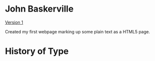 John Baskerville
================
[Version 1](https://laurafoy.github.io/john_baskerville/barskerville-one.html)

Created my first webpage marking up some plain text as a HTML5 page.











History of Type
===============
